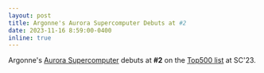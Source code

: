 ```yaml
---
layout: post
title: Argonne's Aurora Supercomputer Debuts at #2
date: 2023-11-16 8:59:00-0400
inline: true
---
```


Argonne's [Aurora Supercomputer](https://www.hpcwire.com/off-the-wire/argonne-shares-strong-early-performance-numbers-for-aurora-supercomputer/) debuts at **#2** on the [Top500 list](https://www.top500.org) at SC'23.